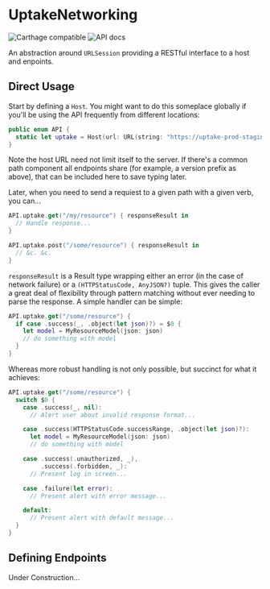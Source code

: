 # UptakeNetworking
![Carthage compatible](https://img.shields.io/badge/Carthage-compatible-4BC51D.svg?style=flat) ![API docs](http://mobile-toolkit-docs.services.common.int.uptake.com/docs/uptake-networking-ios/badge.svg)

An abstraction around `URLSession` providing a RESTful interface to a host and enpoints.

## Direct Usage
Start by defining a `Host`. You might want to do this someplace globally if you'll be using the API frequently from different locations:

```swift
public enum API {
  static let uptake = Host(url: URL(string: "https://uptake-prod-staging.apigee.net/cat/auth/v1")!)
}
```

Note the host URL need not limit itself to the server. If there's a common path component all endpoints share (for example, a version prefix as above), that can be included here to save typing later.

Later, when you need to send a requiest to a given path with a given verb, you can…

```swift
API.uptake.get("/my/resource") { responseResult in
  // Handle response...
}

API.uptake.post("/some/resource") { responseResult in
  // &c. &c.
}
```

`responseResult` is a Result type wrapping either an error (in the case of network failure) or a `(HTTPStatusCode, AnyJSON?)` tuple. This gives the caller a great deal of flexibility through pattern matching without ever needing to parse the response. A simple handler can be simple:


```swift
API.uptake.get("/some/resource") { 
  if case .success(_, .object(let json)?) = $0 {
    let model = MyResourceModel(json: json)
    // do something with model
  }
}
```

Whereas more robust handling is not only possible, but succinct for what it achieves:

```swift
API.uptake.get("/some/resource") { 
  switch $0 {
    case .success(_, nil):
      // Alert user about invalid response format...

    case .success(HTTPStatusCode.successRange, .object(let json)?):
      let model = MyResourceModel(json: json)
      // do something with model

    case .success(.unauthorized, _),
         .success(.forbidden, _):
      // Present log in screen...

    case .failure(let error):
      // Present alert with error message...

    default:
      // Present alert with default message...
  }
}
```

## Defining Endpoints
Under Construction…
